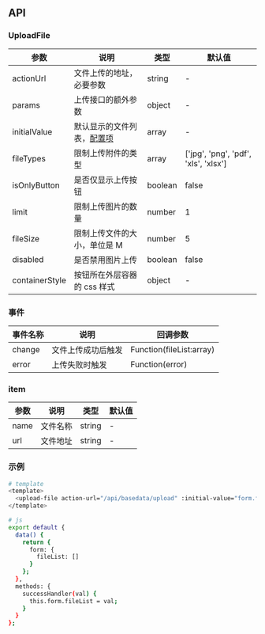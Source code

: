 ## API

### UploadFile

| 参数           | 说明                                | 类型    | 默认值                               |
| -------------- | ----------------------------------- | ------- | ------------------------------------ |
| actionUrl      | 文件上传的地址，必要参数            | string  | -                                    |
| params         | 上传接口的额外参数                  | object  | -                                    |
| initialValue   | 默认显示的文件列表，[配置项](#item) | array   | -                                    |
| fileTypes      | 限制上传附件的类型                  | array   | ['jpg', 'png', 'pdf', 'xls', 'xlsx'] |
| isOnlyButton   | 是否仅显示上传按钮                  | boolean | false                                |
| limit          | 限制上传图片的数量                  | number  | 1                                    |
| fileSize       | 限制上传文件的大小，单位是 M        | number  | 5                                    |
| disabled       | 是否禁用图片上传                    | boolean | false                                |
| containerStyle | 按钮所在外层容器的 css 样式         | object  | -                                    |

### 事件

| 事件名称 | 说明               | 回调参数                 |
| -------- | ------------------ | ------------------------ |
| change   | 文件上传成功后触发 | Function(fileList:array) |
| error    | 上传失败时触发     | Function(error)          |

### item

| 参数 | 说明     | 类型   | 默认值 |
| ---- | -------- | ------ | ------ |
| name | 文件名称 | string | -      |
| url  | 文件地址 | string | -      |

### 示例

```bash
# template
<template>
  <upload-file action-url="/api/basedata/upload" :initial-value="form.fileList" @change="successHandler" />
</template>

# js
export default {
  data() {
    return {
      form: {
        fileList: []
      }
    };
  },
  methods: {
    successHandler(val) {
      this.form.fileList = val;
    }
  }
};
```
